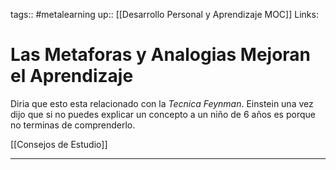 tags:: #metalearning
up:: [[Desarrollo Personal y Aprendizaje MOC]]
Links: 
# Las Metaforas y Analogias Mejoran el Aprendizaje
Diria que esto esta relacionado con la *Tecnica Feynman*. Einstein una vez dijo que si no puedes explicar un concepto a un niño de 6 años es porque no terminas de comprenderlo.

[[Consejos de Estudio]]
___

